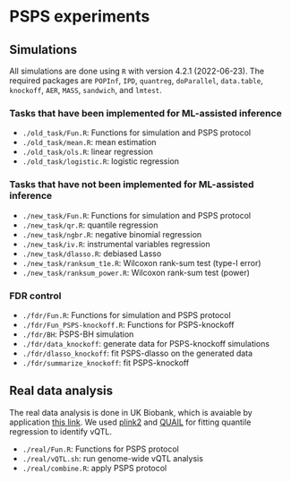 # PSPS experiments

## Simulations
All simulations are done using `R` with version 4.2.1 (2022-06-23). The required packages are `POPInf`, `IPD`, `quantreg`, `doParallel`, `data.table`, `knockoff`, `AER`, `MASS`, `sandwich`, and `lmtest`.

### Tasks that have been implemented for ML-assisted inference
* `./old_task/Fun.R`: Functions for simulation and PSPS protocol
* `./old_task/mean.R`: mean estimation
* `./old_task/ols.R`: linear regression
* `./old_task/logistic.R`: logistic regression

### Tasks that have not been implemented for ML-assisted inference
* `./new_task/Fun.R`: Functions for simulation and PSPS protocol
* `./new_task/qr.R`: quantile regression
* `./new_task/ngbr.R`: negative binomial regression
* `./new_task/iv.R`: instrumental variables regression
* `./new_task/dlasso.R`: debiased Lasso
* `./new_task/ranksum_t1e.R`: Wilcoxon rank-sum test (type-I error)
* `./new_task/ranksum_power.R`: Wilcoxon rank-sum test (power)

### FDR control
* `./fdr/Fun.R`: Functions for simulation and PSPS protocol
* `./fdr/Fun_PSPS-knockoff.R`: Functions for PSPS-knockoff
* `./fdr/BH`: PSPS-BH simulation
* `./fdr/data_knockoff`: generate data for PSPS-knockoff simulations
* `./fdr/dlasso_knockoff`: fit PSPS-dlasso on the generated data
* `./fdr/summarize_knockoff`: fit PSPS-knockoff

## Real data analysis
The real data analysis is done in UK Biobank, which is avaiable by application [this link](https://www.ukbiobank.ac.uk/enable-your-research/apply-for-access). We used [plink2](https://www.cog-genomics.org/plink/2.0/) and [QUAIL](https://github.com/qlu-lab/QUAIL) for fitting quantile regression to identify vQTL.
* `./real/Fun.R`: Functions for PSPS protocol
* `./real/vQTL.sh`: run genome-wide vQTL analysis
* `./real/combine.R`: apply PSPS protocol

